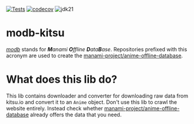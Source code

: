 [![Tests](https://github.com/manami-project/modb-kitsu/actions/workflows/tests.yml/badge.svg)](https://github.com/manami-project/modb-kitsu/actions/workflows/tests.yml) [![codecov](https://codecov.io/gh/manami-project/modb-kitsu/graph/badge.svg?token=J80GB1OPNB)](https://codecov.io/gh/manami-project/modb-kitsu) ![jdk21](https://img.shields.io/badge/jdk-21-informational)
# modb-kitsu
_[modb](https://github.com/manami-project?tab=repositories&q=modb&type=source)_ stands for _**M**anami **O**ffline **D**ata**B**ase_. Repositories prefixed with this acronym are used to create the [manami-project/anime-offline-database](https://github.com/manami-project/anime-offline-database).

# What does this lib do?
This lib contains downloader and converter for downloading raw data from kitsu.io and convert it to an `Anime` object.
Don't use this lib to crawl the website entirely. Instead check whether [manami-project/anime-offline-database](https://github.com/manami-project/anime-offline-database) already offers the data that you need.